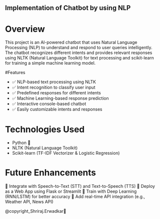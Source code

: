 ## Implementation of Chatbot by using NLP
# Overview
This project is an AI-powered chatbot that uses Natural Language Processing (NLP) to understand and respond to user queries intelligently. The chatbot recognizes different intents and provides relevant responses using NLTK (Natural Language Toolkit) for text processing and scikit-learn for training a simple machine learning model.

#Features
- ✅ NLP-based text processing using NLTK 
- ✅ Intent recognition to classify user input
- ✅ Predefined responses for different intents
- ✅ Machine Learning-based response prediction
- ✅ Interactive console-based chatbot
- ✅ Easily customizable intents and responses
  
# Technologies Used
- Python 🐍
- NLTK (Natural Language Toolkit)
- Scikit-learn (TF-IDF Vectorizer & Logistic Regression)

# Future Enhancements
🔹 Integrate with Speech-to-Text (STT) and Text-to-Speech (TTS)
🔹 Deploy as a Web App using Flask or Streamlit
🔹 Train with Deep Learning (RNN/LSTM) for better accuracy
🔹 Add real-time API integration (e.g., Weather API, News API)

@copyright_Shriraj.Erwadkar🚀
